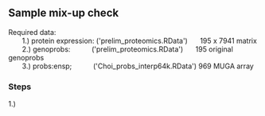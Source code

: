 ## Sample mix-up check

Required data:<br />
&nbsp;&nbsp;&nbsp;&nbsp;&nbsp;&nbsp; 1.) protein expression: ('prelim_proteomics.RData')&ensp;&ensp;&ensp;    195 x 7941 matrix <br />
&nbsp;&nbsp;&nbsp;&nbsp;&nbsp;&nbsp; 2.) genoprobs: &ensp;&ensp;&ensp;&ensp;&ensp;&nbsp;('prelim_proteomics.RData')&ensp;&ensp;&ensp;    195 original genoprobs <br />
&nbsp;&nbsp;&nbsp;&nbsp;&nbsp;&nbsp; 3.) probs:ensp;&ensp;&ensp;&ensp;&ensp;&ensp;&nbsp;&nbsp;('Choi_probs_interp64k.RData') 969 MUGA array <br />
    
    
    
  
### Steps

1.) 
